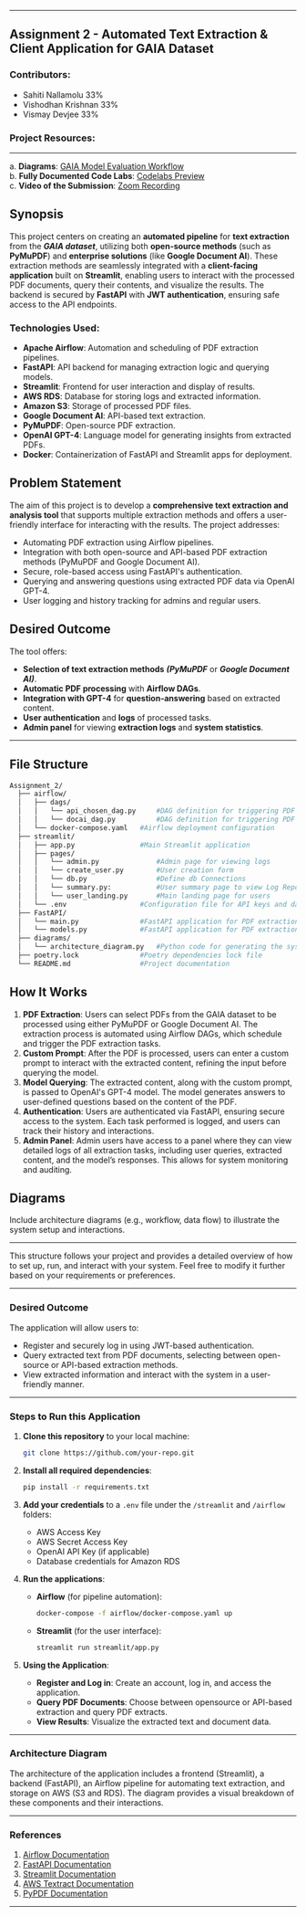 
---

## **Assignment 2 - Automated Text Extraction & Client Application for GAIA Dataset**

### **Contributors**:
- Sahiti Nallamolu    33%
- Vishodhan Krishnan  33%
- Vismay Devjee       33%



### **Project Resources**:
---
a. **Diagrams**: [GAIA Model Evaluation Workflow](https://drive.google.com/file/d/1u_7QFrIPRw1XrW3DDqs0HKmt_RSUFLEc/view?usp=sharing)  
b. **Fully Documented Code Labs**: [Codelabs Preview](https://codelabs-preview.appspot.com/?file_id=1t-3O6QNRqiGYo4EPxKj4iXyGJRKaXJCUTGWQlVc279o/#0)  
c. **Video of the Submission**: [Zoom Recording](https://northeastern.zoom.us/rec/share/MQzuXGKgKpGnDPtB6VAmGLEtU0ioh_46KcFMUtSH9CtFNUAalQ6dVYT5xFjuA7iw.V3glsyZ5cz9BKUDt)



## Synopsis

This project centers on creating an **automated pipeline** for **text extraction** from the ***GAIA dataset***, utilizing both **open-source methods** (such as **PyMuPDF**) and **enterprise solutions** (like **Google Document AI**). These extraction methods are seamlessly integrated with a **client-facing application** built on **Streamlit**, enabling users to interact with the processed PDF documents, query their contents, and visualize the results. The backend is secured by **FastAPI** with **JWT authentication**, ensuring safe access to the API endpoints.


### Technologies Used:
- **Apache Airflow**: Automation and scheduling of PDF extraction pipelines.
- **FastAPI**: API backend for managing extraction logic and querying models.
- **Streamlit**: Frontend for user interaction and display of results.
- **AWS RDS**: Database for storing logs and extracted information.
- **Amazon S3**: Storage of processed PDF files.
- **Google Document AI**: API-based text extraction.
- **PyMuPDF**: Open-source PDF extraction.
- **OpenAI GPT-4**: Language model for generating insights from extracted PDFs.
- **Docker**: Containerization of FastAPI and Streamlit apps for deployment.

## Problem Statement

The aim of this project is to develop a **comprehensive text extraction and analysis tool** that supports multiple extraction methods and offers a user-friendly interface for interacting with the results. The project addresses:
- Automating PDF extraction using Airflow pipelines.
- Integration with both open-source and API-based PDF extraction methods (PyMuPDF and Google Document AI).
- Secure, role-based access using FastAPI's authentication.
- Querying and answering questions using extracted PDF data via OpenAI GPT-4.
- User logging and history tracking for admins and regular users.


## Desired Outcome

The tool offers:
- **Selection of text extraction methods** ***(PyMuPDF*** or ***Google Document AI)***.
- **Automatic PDF processing** with **Airflow DAGs**.
- **Integration with GPT-4** for **question-answering** based on extracted content.
- **User authentication** and **logs** of processed tasks.
- **Admin panel** for viewing **extraction logs** and **system statistics**.
---

## File Structure

```bash
Assignment_2/
  ├── airflow/
  │   ├── dags/
  │   │   └── api_chosen_dag.py     #DAG definition for triggering PDF extractions using PyMuPDF
  │   │   └── docai_dag.py          #DAG definition for triggering PDF extractions using Google Document AI
  │   └── docker-compose.yaml   #Airflow deployment configuration
  ├── streamlit/
  │   ├── app.py                #Main Streamlit application
  │   ├── pages/
  │   │   └── admin.py              #Admin page for viewing logs
  │   │   └── create_user.py        #User creation form
  │   │   └── db.py                 #Define db Connections
  │   │   └── summary.py:           #User summary page to view Log Reports
  │   │   └── user_landing.py       #Main landing page for users
  │   └── .env                  #Configuration file for API keys and database connection
  ├── FastAPI/
  │   └── main.py               #FastAPI application for PDF extraction and GPT-4 integration
  │   └── models.py             #FastAPI application for PDF extraction and GPT-4 integration (Change description)
  ├── diagrams/
  │   └── architecture_diagram.py   #Python code for generating the system diagram
  ├── poetry.lock               #Poetry dependencies lock file
  └── README.md                 #Project documentation
```


## How It Works
1. **PDF Extraction**: Users can select PDFs from the GAIA dataset to be processed using either PyMuPDF or Google Document AI. The extraction process is automated using Airflow DAGs, which schedule and trigger the PDF extraction tasks.
2. **Custom Prompt**: After the PDF is processed, users can enter a custom prompt to interact with the extracted content, refining the input before querying the model.
3. **Model Querying**: The extracted content, along with the custom prompt, is passed to OpenAI's GPT-4 model. The model generates answers to user-defined questions based on the content of the PDF.
4. **Authentication**: Users are authenticated via FastAPI, ensuring secure access to the system. Each task performed is logged, and users can track their history and interactions.
5. **Admin Panel**: Admin users have access to a panel where they can view detailed logs of all extraction tasks, including user queries, extracted content, and the model’s responses. This allows for system monitoring and auditing.

## Diagrams

Include architecture diagrams (e.g., workflow, data flow) to illustrate the system setup and interactions.

---

This structure follows your project and provides a detailed overview of how to set up, run, and interact with your system. Feel free to modify it further based on your requirements or preferences.


---

### **Desired Outcome**

The application will allow users to:
- Register and securely log in using JWT-based authentication.
- Query extracted text from PDF documents, selecting between open-source or API-based extraction methods.
- View extracted information and interact with the system in a user-friendly manner.

---

### **Steps to Run this Application**

1. **Clone this repository** to your local machine:

   ```bash
   git clone https://github.com/your-repo.git
   ```

2. **Install all required dependencies**:

   ```bash
   pip install -r requirements.txt
   ```

3. **Add your credentials** to a `.env` file under the `/streamlit` and `/airflow` folders:

   - AWS Access Key
   - AWS Secret Access Key
   - OpenAI API Key (if applicable)
   - Database credentials for Amazon RDS

4. **Run the applications**:

   - **Airflow** (for pipeline automation):

     ```bash
     docker-compose -f airflow/docker-compose.yaml up
     ```

   - **Streamlit** (for the user interface):

     ```bash
     streamlit run streamlit/app.py
     ```

5. **Using the Application**:
   - **Register and Log in**: Create an account, log in, and access the application.
   - **Query PDF Documents**: Choose between opensource or API-based extraction and query PDF extracts.
   - **View Results**: Visualize the extracted text and document data.

---
### **Architecture Diagram**

The architecture of the application includes a frontend (Streamlit), a backend (FastAPI), an Airflow pipeline for automating text extraction, and storage on AWS (S3 and RDS). The diagram provides a visual breakdown of these components and their interactions.

---

### **References**

1. [Airflow Documentation](https://airflow.apache.org/)
2. [FastAPI Documentation](https://fastapi.tiangolo.com/)
3. [Streamlit Documentation](https://docs.streamlit.io/)
4. [AWS Textract Documentation](https://aws.amazon.com/textract/)
5. [PyPDF Documentation](https://pypdf.readthedocs.io/)

---
